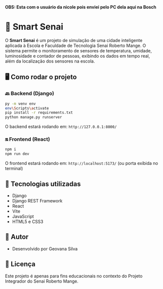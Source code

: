 **OBS: Esta com o usuário da nicole pois enviei pelo PC dela aqui na Bosch**

# 🚀 Smart Senai

O **Smart Senai** é um projeto de simulação de uma cidade inteligente aplicada à Escola e Faculdade de Tecnologia Senai Roberto Mange. O sistema permite o monitoramento de sensores de temperatura, umidade, luminosidade e contador de pessoas, exibindo os dados em tempo real, além da localização dos sensores na escola.

## 🖥️ Como rodar o projeto

### 🔙 Backend (Django)

```bash
py -m venv env
env\Scripts\activate
pip install -r requirements.txt
python manage.py runserver
```

O backend estará rodando em:
`http://127.0.0.1:8000/`

### 🔛 Frontend (React)

```bash
npm i
npm run dev
```

O frontend estará rodando em:
`http://localhost:5173/` (ou porta exibida no terminal)

## 🚀 Tecnologias utilizadas

- Django
- Django REST Framework
- React
- Vite
- JavaScript
- HTML5 e CSS3

## 👤 Autor

- Desenvolvido por Geovana Silva

## 🚫 Licença

Este projeto é apenas para fins educacionais no contexto do Projeto Integrador do Senai Roberto Mange.
